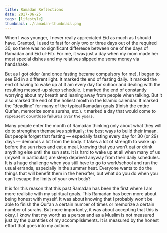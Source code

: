 ```yaml
---
title: Ramadan Reflections
date: 2017-06-25
tags: [lifestyle]
thumbnail: ./ramadan-thumbnail.png
---
```


When I was younger, I never really appreciated Eid as much as I should have. Granted, I used to fast for only two or three days out of the required 30, so there was no significant difference between one of the days of Ramadan and Eid ul-Fitr. For me, it was just a day when my mom made her most special dishes and my relatives slipped me some money via handshake.

But as I got older (and once fasting became compulsory for me), I began to see Eid in a different light. It marked the end of fasting daily. It marked the end of having to wake up at 3 am every day for suhoor and dealing with the resulting messed-up sleep schedule. It marked the end of constantly worrying about my breath and leaning away from people when talking. But it also marked the end of the holiest month in the Islamic calendar. It marked the “deadline” for many of the typical Ramadan goals (finish the entire Qur’an, memorize some surahs, etc.). It marked a day that would come to represent countless failures over the years.

Many people enter the month of Ramadan thinking only about what they will do to strengthen themselves spiritually; the best ways to build their imaan. But people forget that fasting — especially fasting every day for 30 (or 29) days — demands a lot from the body. It takes a lot of strength to wake up before the sun rises and eat a meal, knowing that you won’t eat or drink anything else until the sun sets. It is hard to wake up at all when many of us (myself in particular) are sleep deprived anyway from their daily schedules. It is a huge challenge when you still have to go to work/school and run the usual errands, especially in the summer heat. Everyone wants to do the things that will benefit them in the hereafter, but what do you do when you can’t escape the limits of your own body?

It is for this reason that this past Ramadan has been the first where I am more realistic with my spiritual goals. This Ramadan has been more about being honest with myself. It was about knowing that I probably won’t be able to finish the Qur’an a certain number of times or memorize a certain number of surahs. But more importantly, it was about accepting that this is okay. I know that my worth as a person and as a Muslim is not measured just by the quantities of my accomplishments. It is measured by the honest effort that goes into my actions.
